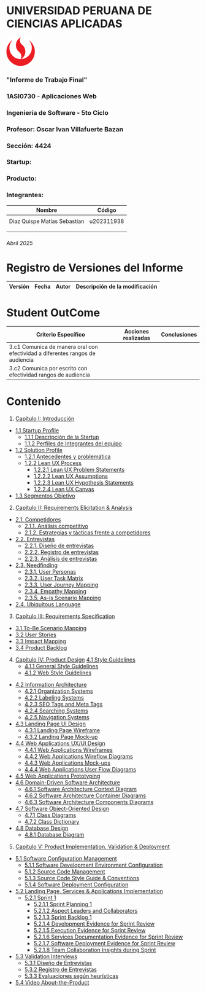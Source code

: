 # UNIVERSIDAD PERUANA DE CIENCIAS APLICADAS

![logo_upc](/assets/img/README/upc_logo.png)

### "Informe de Trabajo Final"
### 1ASI0730 - Aplicaciones Web
### Ingeniería de Software - 5to Ciclo
### Profesor: Oscar Ivan Villafuerte Bazan
### Sección: 4424
### Startup: 
### Producto: 
### Integrantes:

| Nombre | Código |
|--|--|
|  |  |
| Diaz Quispe Matías Sebastian | u202311938 |
|  |  |
|  |  |
|  |  |

###### Abril 2025

# Registro de Versiones del Informe

| Versión | Fecha | Autor | Descripción de la modificación |
|--|--|--|--|

# Student OutCome

| Criterio Específico | Acciones realizadas | Conclusiones |
| -- | -- | -- |
| 3.c1 Comunica de manera oral con efectividad a diferentes rangos de audiencia | | |
| 3.c2 Comunica por escrito con efectividad rangos de audiencia

# Contenido

1. [Capítulo I: Introducción](docs/chapter-I.md)
  - [1.1 Startup Profile](docs/chapter-I.md#11-startup-profile)
    - [1.1.1 Descripción de la Startup](docs/chapter-I.md#111-descripción-del-startup)
    - [1.1.2 Perfiles de Integrantes del equipo](docs/chapter-I.md#112-perfiles-de-integrantes-del-equipo)
  - [1.2 Solution Profile](docs/chapter-I.md#12-solution-porfile)
    - [1.2.1 Antecedentes y problemática](docs/chapter-I.md#121-antecedentes-y-problemática)
    - [1.2.2 Lean UX Process](docs/chapter-I.md#122-lean-ux-process)
      - [1.2.2.1 Lean UX Problem Statements](docs/chapter-I.md#1221-lean-ux-problem-statements)
      - [1.2.2.2 Lean UX Assumptions](docs/chapter-I.md#1222-lean-ux-assumptions)
      - [1.2.2.3 Lean UX Hypothesis Statements](docs/chapter-I.md#1223-lean-ux-hypothesis-statements)
      - [1.2.2.4 Lean UX Canvas](docs/chapter-I.md#1224-lean-ux-canvas)
  - [1.3 Segmentos Objetivo](docs/chapter-I.md#13-segmentos-objetivo)

2. [Capítulo II: Requirements Elicitation & Analysis](docs/chapter-II.md)
  - [2.1. Competidores](docs/chapter-II.md#21-competidores)
    - [2.1.1. Análisis competitivo](docs/chapter-II.md#211-análisis-competitivo)
    - [2.1.2. Estrategias y tácticas frente a competidores](docs/chapter-II.md#212-estrategias-y-tácticas-frente-a-competidores)
  - [2.2. Entrevistas](docs/chapter-II.md#22-entrevistas)
    - [2.2.1. Diseño de entrevistas](docs/chapter-II.md#221-diseño-de-entrevistas)
    - [2.2.2. Registro de entrevistas](docs/chapter-II.md#222-registro-de-entrevistas)
    - [2.2.3. Análisis de entrevistas](docs/chapter-II.md#223-análisis-de-entrevistas)
  - [2.3. Needfinding](docs/chapter-II.md#23-needfinding)
    - [2.3.1. User Personas](docs/chapter-II.md#231-users-persona)
    - [2.3.2. User Task Matrix](docs/chapter-II.md#232-user-task-matrix)
    - [2.3.3. User Journey Mapping](docs/chapter-II.md#233-user-journey-mapping)
    - [2.3.4. Empathy Mapping](docs/chapter-II.md#234-empathy-mapping)
    - [2.3.5. As-is Scenario Mapping](docs/chapter-II.md#235-as-is-scenario-mapping)
  - [2.4. Ubiquitous Language](docs/chapter-II.md#24-ubiquitous-language)
3. [Capítulo III: Requirements Specification](docs/chapter-III.md)
  - [3.1 To-Be Scenario Mapping](docs/chapter-III.md#31-to-be-scenario-mapping)  
  - [3.2 User Stories](docs/chapter-III.md#32-user-stories)  
  - [3.3 Impact Mapping](docs/chapter-III.md#33-impact-mapping)  
  - [3.4 Product Backlog](docs/chapter-III.md#34-product-backlog)
4. [Capítulo IV: Product Design](docs/chapter-IV.md)
   [4.1 Style Guidelines](docs/chapter-IV.md#41-style-guidelines)  
    - [4.1.1 General Style Guidelines](docs/chapter-IV.md#411-general-style-guidelines)  
    - [4.1.2 Web Style Guidelines](docs/chapter-IV.md#412-web-style-guidelines)  
  - [4.2 Information Architecture](docs/chapter-IV.md#42-information-architecture)  
    - [4.2.1 Organization Systems](docs/chapter-IV.md#421-organization-systems)  
    - [4.2.2 Labeling Systems](docs/chapter-IV.md#422-labeling-systems)  
    - [4.2.3 SEO Tags and Meta Tags](docs/chapter-IV.md#423-seo-tags-and-meta-tags)  
    - [4.2.4 Searching Systems](docs/chapter-IV.md#424-searching-systems)  
    - [4.2.5 Navigation Systems](docs/chapter-IV.md#425-navigation-systems)  
  - [4.3 Landing Page UI Design](docs/chapter-IV.md#43-landing-page-ui-design)  
    - [4.3.1 Landing Page Wireframe](docs/chapter-IV.md#431-landing-page-wireframe)  
    - [4.3.2 Landing Page Mock-up](docs/chapter-IV.md#432-landing-page-mock-up)  
  - [4.4 Web Applications UX/UI Design](docs/chapter-IV.md#44-web-applications-ux-ui-design)  
    - [4.4.1 Web Applications Wireframes](docs/chapter-IV.md#441-web-applications-wireframes)  
    - [4.4.2 Web Applications Wireflow Diagrams](docs/chapter-IV.md#442-web-applications-wireflow-diagrams)  
    - [4.4.3 Web Applications Mock-ups](docs/chapter-IV.md#443-web-applications-mock-ups)  
    - [4.4.4 Web Applications User Flow Diagrams](docs/chapter-IV.md#444-web-applications-user-flow-diagrams)  
  - [4.5 Web Applications Prototyping](docs/chapter-IV.md#45-web-applications-prototyping)  
  - [4.6 Domain-Driven Software Architecture](docs/chapter-IV.md#46-domain-driven-software-architecture)  
    - [4.6.1 Software Architecture Context Diagram](docs/chapter-IV.md#461-software-architecture-context-diagram)  
    - [4.6.2 Software Architecture Container Diagrams](docs/chapter-IV.md#462-software-architecture-container-diagrams)  
    - [4.6.3 Software Architecture Components Diagrams](docs/chapter-IV.md#463-software-architecture-components-diagrams)  
  - [4.7 Software Object-Oriented Design](docs/chapter-IV.md#47-software-object-oriented-design)  
    - [4.7.1 Class Diagrams](docs/chapter-IV.md#471-class-diagrams)  
    - [4.7.2 Class Dictionary](docs/chapter-IV.md#472-class-dictionary)  
  - [4.8 Database Design](docs/chapter-IV.md#48-database-design)  
    - [4.8.1 Database Diagram](docs/chapter-IV.md#481-database-diagram)
5. [Capítulo V: Product Implementation, Validation & Deployment](docs/chapter-V.md)
  - [5.1 Software Configuration Management](docs/chapter-V.md#51-software-configuration-management)  
    - [5.1.1 Software Development Environment Configuration](docs/chapter-V.md#511-software-development-environment-configuration)  
    - [5.1.2 Source Code Management](docs/chapter-V.md#512-source-code-management)  
    - [5.1.3 Source Code Style Guide & Conventions](docs/chapter-V.md#513-source-code-style-guide--conventions)  
    - [5.1.4 Software Deployment Configuration](docs/chapter-V.md#514-software-deployment-configuration)  
  - [5.2 Landing Page, Services & Applications Implementation](docs/chapter-V.md#52-landing-page-services-applications-implementation)  
    - [5.2.1 Sprint 1](docs/chapter-V.md#521-sprint-1)  
      - [5.2.1.1 Sprint Planning 1](docs/chapter-V.md#5211-sprint-planning-1)  
      - [5.2.1.2 Aspect Leaders and Collaborators](docs/chapter-V.md#5212-aspect-leaders-and-collaborators)  
      - [5.2.1.3 Sprint Backlog 1](docs/chapter-V.md#5213-sprint-backlog-1)  
      - [5.2.1.4 Development Evidence for Sprint Review](docs/chapter-V.md#5214-development-evidence-for-sprint-review)  
      - [5.2.1.5 Execution Evidence for Sprint Review](docs/chapter-V.md#5215-execution-evidence-for-sprint-review)  
      - [5.2.1.6 Services Documentation Evidence for Sprint Review](docs/chapter-V.md#5216-services-documentation-evidence-for-sprint-review)  
      - [5.2.1.7 Software Deployment Evidence for Sprint Review](docs/chapter-V.md#5217-software-deployment-evidence-for-sprint-review)  
      - [5.2.1.8 Team Collaboration Insights during Sprint](docs/chapter-V.md#5218-team-collaboration-insights-during-sprint)  
  - [5.3 Validation Interviews](docs/chapter-V.md#53-validation-interviews)  
    - [5.3.1 Diseño de Entrevistas](docs/chapter-V.md#531-diseño-de-entrevistas)  
    - [5.3.2 Registro de Entrevistas](docs/chapter-V.md#532-registro-de-entrevistas)  
    - [5.3.3 Evaluaciones según heurísticas](docs/chapter-V.md#533-evaluaciones-segun-heuristicas)  
  - [5.4 Video About-the-Product](docs/chapter-V.md#54-video-about-the-product)
